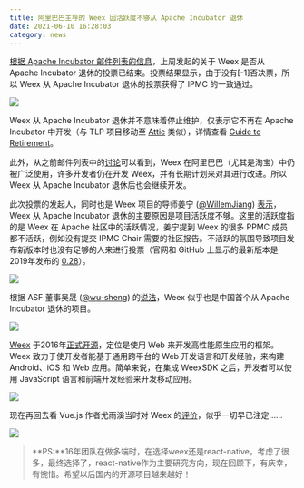 ```yaml
---
title: 阿里巴巴主导的 Weex 因活跃度不够从 Apache Incubator 退休
date: 2021-06-10 16:28:03
category: news
---
```

[根据 Apache Incubator 邮件列表的信息](https://www.oschina.net/action/GoToLink?url=https%3A%2F%2Flists.apache.org%2Fthread.html%2Freb2523a568b5ce5cfc1b8017c20106221f0ab689ebcf3cb42feb8a54%2540%253Cgeneral.incubator.apache.org%253E)，上周发起的关于 Weex 是否从 Apache Incubator 退休的投票已结束。投票结果显示，由于没有[-1]否决票，所以 Weex 从 Apache Incubator 退休的投票获得了 IPMC 的一致通过。

![](https://upload-images.jianshu.io/upload_images/10024246-af70e8e94120a0b9.png?imageMogr2/auto-orient/strip%7CimageView2/2/w/1240)

Weex 从 Apache Incubator 退休并不意味着停止维护，仅表示它不再在 Apache Incubator 中开发（与 TLP 项目移动至 [Attic](https://www.oschina.net/news/112808/apache-moved-to-the-attic) 类似），详情查看 [Guide to Retirement](https://www.oschina.net/action/GoToLink?url=https%3A%2F%2Fincubator.apache.org%2Fguides%2Fretirement.html)。

此外，从之前邮件列表中的[讨论](https://www.oschina.net/action/GoToLink?url=https%3A%2F%2Flists.apache.org%2Fthread.html%2Frcaf67836a77ad3bebcafffc9e853bcd043a844e123e06ac8e71c9f4d%2540%253Cdev.weex.apache.org%253E)可以看到，Weex 在阿里巴巴（尤其是淘宝）中仍被广泛使用，许多开发者仍在开发 Weex，并有长期计划来对其进行改进。所以 Weex 从 Apache Incubator 退休后也会继续开发。

此次投票的发起人，同时也是 Weex 项目的导师姜宁 ([@WillemJiang](https://my.oschina.net/u/3569919)) [表示](https://www.oschina.net/action/GoToLink?url=https%3A%2F%2Fwww.zhihu.com%2Fquestion%2F459369570%2Fanswer%2F1886114582)，Weex 从 Apache Incubator 退休的主要原因是项目活跃度不够。这里的活跃度指的是 Weex 在 Apache 社区中的活跃情况，姜宁提到 Weex 的很多 PPMC 成员都不活跃，例如没有提交 IPMC Chair 需要的社区报告。不活跃的氛围导致项目发布新版本时也没有足够的人来进行投票（官网和 GitHub 上显示的最新版本是2019年发布的 [0.28](https://www.oschina.net/action/GoToLink?url=https%3A%2F%2Fgithub.com%2Fapache%2Fincubator-weex%2Freleases%2Ftag%2F0.28.0)）。

![](https://upload-images.jianshu.io/upload_images/10024246-eac2fdc67fb7bf4e.png?imageMogr2/auto-orient/strip%7CimageView2/2/w/1240)

根据 ASF 董事吴晟 ([@wu-sheng](https://my.oschina.net/wusheng)) 的[说法](https://www.oschina.net/action/GoToLink?url=https%3A%2F%2Ftwitter.com%2Fwusheng1108%2Fstatus%2F1393011558289051651)，Weex 似乎也是中国首个从 Apache Incubator 退休的项目。

![](https://upload-images.jianshu.io/upload_images/10024246-7e4ed45f7d5166fa.png?imageMogr2/auto-orient/strip%7CimageView2/2/w/1240)

[Weex](https://www.oschina.net/action/GoToLink?url=https%3A%2F%2Fweex.apache.org%2Fzh%2F) 于2016年[正式开源](https://www.oschina.net/news/72703/weex-web-native)，定位是使用 Web 来开发高性能原生应用的框架。Weex 致力于使开发者能基于通用跨平台的 Web 开发语言和开发经验，来构建 Android、iOS 和 Web 应用。简单来说，在集成 WeexSDK 之后，开发者可以使用 JavaScript 语言和前端开发经验来开发移动应用。

![](https://upload-images.jianshu.io/upload_images/10024246-43dc96bc94d25aba.png?imageMogr2/auto-orient/strip%7CimageView2/2/w/1240)

现在再回去看 Vue.js 作者尤雨溪当时对 Weex 的[评价](https://www.oschina.net/action/GoToLink?url=https%3A%2F%2Fwww.zhihu.com%2Fquestion%2F37636296%2Fanswer%2F72881168)，似乎一切早已注定……

![](https://upload-images.jianshu.io/upload_images/10024246-01a451e251c17421.png?imageMogr2/auto-orient/strip%7CimageView2/2/w/1240)

>**PS:**16年团队在做多端时，在选择weex还是react-native，考虑了很多，最终选择了，react-native作为主要研究方向，现在回顾下，有庆幸，有惋惜。希望以后国内的开源项目越来越好！